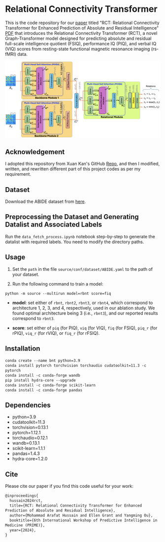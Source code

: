 # Relational Connectivity Transformer

This is the code repository for our [paper](#cite) titled "RCT: Relational Connectivity Transformer for Enhanced Prediction of Absolute and Residual Intelligence" [PDF](https://github.com/marafathussain/marafathussain.github.io/blob/source/assets/pdf/prime2024.pdf) that introduces the Relational Connectivity Transformer (RCT), a novel Graph-Transformer model designed for predicting absolute and residual full-scale intelligence quotient (FSIQ), performance IQ (PIQ), and verbal IQ (VIQ) scores from resting-state functional magnetic resonance imaging (rs-fMRI) data.

![Relational Connectivity Transformer](figure/Fig1.png)

## Acknowledgement

I adopted this repository from Xuan Kan's GitHub [Repo](https://github.com/Wayfear/BrainNetworkTransformer), and then I modified, written, and rewritten different part of this project codes as per my requirement.

## Dataset

Download the ABIDE dataset from [here](https://drive.google.com/file/d/14UGsikYH_SQ-d_GvY2Um2oEHw3WNxDY3/view?usp=sharing).

## Preprocessing the Dataset and Generating Datalist and Associated Labels

Run the  ```data_fetch_process.ipynb``` notebook step-by-step to generate the datalist with required labels. You need to modify the directory paths.

## Usage

1. Set the ```path``` in the file ```source/conf/dataset/ABIDE.yaml``` to the path of your dataset.

2. Run the following command to train a model:

```
python -m source --multirun model=rbnt score=fiq
```

- **model**: set either of ```rbnt```, ```rbnt2```, ```rbnt3```, or ```rbnt4```, which correspond to architecture 1, 2, 3, and 4, respectively, used in our ablation study. We found optimal architecture being 3 (i.e., ```rbnt3```), and our reported results correspond to ```rbnt3```.

- **score**: set either of ```piq``` (for PIQ), ```viq``` (for VIQ), ```fiq``` (for FSIQ), ```piq_r``` (for rPIQ), ```viq_r``` (for rVIQ), or ```fiq_r``` (for rFSIQ). 


## Installation

```
conda create --name bnt python=3.9
conda install pytorch torchvision torchaudio cudatoolkit=11.3 -c pytorch
conda install -c conda-forge wandb
pip install hydra-core --upgrade
conda install -c conda-forge scikit-learn
conda install -c conda-forge pandas
```

## Dependencies

  - python=3.9
  - cudatoolkit=11.3
  - torchvision=0.13.1
  - pytorch=1.12.1
  - torchaudio=0.12.1
  - wandb=0.13.1
  - scikit-learn=1.1.1
  - pandas=1.4.3
  - hydra-core=1.2.0


<a name="cite"></a>

## Cite

Please cite our paper if you find this code useful for your work:
```
@inproceedings{
  hussain2024rct,
  title={RCT: Relational Connectivity Transformer for Enhanced Prediction of Absolute and Residual Intelligence},
  author={Mohammad Arafat Hussain and Ellen Grant and Yangming Ou},
  booktitle={6th International Workshop of Predictive Intelligence in Medicine (PRIME)},
  year={2024},
}
```
